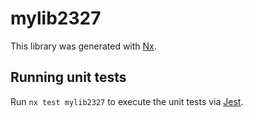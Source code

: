 # mylib2327

This library was generated with [Nx](https://nx.dev).

## Running unit tests

Run `nx test mylib2327` to execute the unit tests via [Jest](https://jestjs.io).
